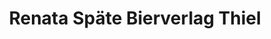 ---
title: "Renata Späte Bierverlag Thiel"
url: /wennigsen-deister/renata-spaete-bierverlag-thiel/
shop: Getränke
---
